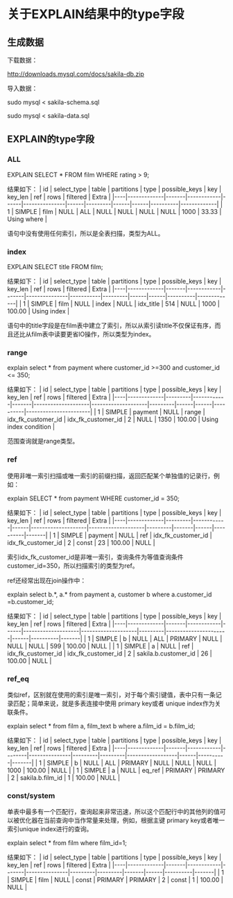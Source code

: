 # 关于EXPLAIN结果中的type字段

## 生成数据

下载数据：

http://downloads.mysql.com/docs/sakila-db.zip

导入数据：

sudo mysql < sakila-schema.sql

sudo mysql < sakila-data.sql

## EXPLAIN的type字段

### ALL
EXPLAIN SELECT * FROM film WHERE rating > 9;

结果如下：
| id | select_type | table | partitions | type | possible_keys | key  | key_len | ref  | rows | filtered | Extra       |
|----|-------------|-------|------------|------|---------------|------|---------|------|------|----------|-------------|
|  1 | SIMPLE      | film  | NULL       | ALL  | NULL          | NULL | NULL    | NULL | 1000 |    33.33 | Using where |

语句中没有使用任何索引，所以是全表扫描，类型为ALL。

### index
EXPLAIN SELECT title FROM film;

结果如下：
| id | select_type | table | partitions | type  | possible_keys | key       | key_len | ref  | rows | filtered | Extra       |
|----|-------------|-------|------------|-------|---------------|-----------|---------|------|------|----------|-------------|
|  1 | SIMPLE      | film  | NULL       | index | NULL          | idx_title | 514     | NULL | 1000 |   100.00 | Using index |

语句中的title字段是在film表中建立了索引，所以从索引读title不仅保证有序，而且还比从film表中读要更省IO操作，所以类型为index。

### range
explain select * from payment where customer_id >=300 and customer_id <= 350;

结果如下：
| id | select_type | table   | partitions | type  | possible_keys      | key                | key_len | ref  | rows | filtered | Extra                 |
|----|-------------|---------|------------|-------|--------------------|--------------------|---------|------|------|----------|-----------------------|
|  1 | SIMPLE      | payment | NULL       | range | idx_fk_customer_id | idx_fk_customer_id | 2       | NULL | 1350 |   100.00 | Using index condition |

范围查询就是range类型。

### ref
使用非唯一索引扫描或唯一索引的前缀扫描，返回匹配某个单独值的记录行，例如：

explain SELECT * from payment WHERE customer_id = 350;

结果如下：
| id | select_type | table   | partitions | type | possible_keys      | key                | key_len | ref   | rows | filtered | Extra |
|----|-------------|---------|------------|------|--------------------|--------------------|---------|-------|------|----------|-------|
|  1 | SIMPLE      | payment | NULL       | ref  | idx_fk_customer_id | idx_fk_customer_id | 2       | const |   23 |   100.00 | NULL  |

索引idx_fk_customer_id是非唯一索引，查询条件为等值查询条件customer_id=350，所以扫描索引的类型为ref。

ref还经常出现在join操作中：

explain select b.\*, a.\* from payment a, customer b where a.customer_id =b.customer_id;

结果如下：
| id | select_type | table | partitions | type | possible_keys      | key                | key_len | ref                  | rows | filtered | Extra |
|----|-------------|-------|------------|------|--------------------|--------------------|---------|----------------------|------|----------|-------|
|  1 | SIMPLE      | b     | NULL       | ALL  | PRIMARY            | NULL               | NULL    | NULL                 |  599 |   100.00 | NULL  |
|  1 | SIMPLE      | a     | NULL       | ref  | idx_fk_customer_id | idx_fk_customer_id | 2       | sakila.b.customer_id |   26 |   100.00 | NULL  |

### ref_eq
类似ref，区别就在使用的索引是唯一索引，对于每个索引键值，表中只有一条记录匹配；简单来说，就是多表连接中使用 primary key或者 unique index作为关联条件。

explain select * from film a, film_text b where a.film_id = b.film_id;

结果如下：
| id | select_type | table | partitions | type   | possible_keys | key     | key_len | ref              | rows | filtered | Extra |
|----|-------------|-------|------------|--------|---------------|---------|---------|------------------|------|----------|-------|
|  1 | SIMPLE      | b     | NULL       | ALL    | PRIMARY       | NULL    | NULL    | NULL             | 1000 |   100.00 | NULL  |
|  1 | SIMPLE      | a     | NULL       | eq_ref | PRIMARY       | PRIMARY | 2       | sakila.b.film_id |    1 |   100.00 | NULL  |

### const/system
单表中最多有一个匹配行，查询起来非常迅速，所以这个匹配行中的其他列的值可以被优化器在当前查询中当作常量来处理，例如，根据主键 primary key或者唯一索引unique index进行的查询。

explain select * from film where film_id=1;

结果如下：
| id | select_type | table | partitions | type  | possible_keys | key     | key_len | ref   | rows | filtered | Extra |
|----|-------------|-------|------------|-------|---------------|---------|---------|-------|------|----------|-------|
|  1 | SIMPLE      | film  | NULL       | const | PRIMARY       | PRIMARY | 2       | const |    1 |   100.00 | NULL  |
